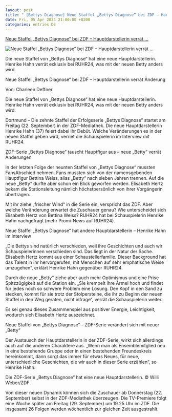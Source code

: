 ```yaml
---
layout: post
title: " [Bettys Diagnose] Neue Staffel „Bettys Diagnose“ bei ZDF – Hauptdarstellerin verrät ..."
date: Fri, 05 Apr 2024 21:00:00 +0200
categories: entries DE
---
```

[Neue Staffel „Bettys Diagnose“ bei ZDF – Hauptdarstellerin verrät ...](https://www.ruhr24.de/promi-tv/bettys-diagnose-zdf-neue-staffel-start-mediathek-serie-interview-sendetermine-tv-aenderung-92536888.html)

![Neue Staffel „Bettys Diagnose“ bei ZDF – Hauptdarstellerin verrät ...](https://www.ruhr24.de/assets/images/31/266/31266945-der-cast-von-bettys-diagnose-heisst-die-neue-betty-henrike-hahn-willkommen-1Bfe.jpg)

Die neue Staffel von „Bettys Diagnose“ hat eine neue Hauptdarstellerin. Henrike Hahn verrät exklusiv bei RUHR24, was mit der neuen Betty anders wird.

Neue Staffel „Bettys Diagnose“ bei ZDF – Hauptdarstellerin verrät Änderung

Von: Charleen Deffner

Die neue Staffel von „Bettys Diagnose“ hat eine neue Hauptdarstellerin. Henrike Hahn verrät exklusiv bei RUHR24, was mit der neuen Betty anders wird.

Dortmund – Die zehnte Staffel der Erfolgsserie „Bettys Diagnose“ startet am Freitag (22. September) in der ZDF-Mediathek. Die neue Hauptdarstellerin Henrike Hahn (37) feiert dabei ihr Debüt. Welche Veränderungen es in der neuen Staffel geben wird, verriet die Schauspielerin im Interview mit RUHR24.

ZDF-Serie „Bettys Diagnose“ tauscht Hauptfigur aus – neue „Betty“ verrät Änderungen

In der letzten Folge der neunten Staffel von „Bettys Diagnose“ mussten FansAbschied nehmen. Fans mussten sich von der namensgebenden Hauptfigur Bettina Weiss, alias „Betty“ nach sieben Jahren trennen. Auf die neue „Betty“ durfte aber schon ein Blick geworfen werden. Elisabeth Hertz bekam die Stationsleitung nämlich höchstpersönlich von ihrer Vorgängerin übertragen.

Mit ihr ziehe „frischer Wind“ in die Serie ein, verspricht das ZDF. Aber welche Veränderung erwartet die Zuschauer genau? Wie unterscheidet sich Elisabeth Hertz von Bettina Weiss? RUHR24 hat bei Schauspielerin Henrike Hahn nachgefragt (mehr Promi-News auf RUHR24).

Neue Staffel „Bettys Diagnose“ hat andere Hauptdarstellerin – Henrike Hahn im Interview

„Die Bettys sind natürlich verschieden, weil ihre Geschichten und auch wir Schauspielerinnen verschieden sind. Das liegt in der Natur der Sache. Elisabeth Hertz kommt aus einer Schaustellerfamilie. Dieser Background hat das Talent in ihr hervorgerufen, mit Menschen auf sehr emphatische Weise umzugehen“, erklärt Henrike Hahn gegenüber RUHR24.

Durch die neue „Betty“ ziehe aber auch mehr Optimismus und eine Prise Spitzzügigkeit auf die Station ein. „Sie krempelt ihre Ärmel hoch und findet für jedes noch so schwere Problem eine Lösung. Den Kopf in den Sand zu stecken, kommt für sie trotz der Stolpersteine, die ihr zu Beginn der neuen Staffel in den Weg geraten, nicht infrage“, verrät die Schauspielerin weiter.

Es sei genau dieses Zusammenspiel aus positiver Energie, Leichtigkeit, wodurch sich Elisabeth Hertz auszeichnet.

Neue Staffel von „Bettys Diagnose“ – ZDF-Serie verändert sich mit neuer „Betty“

Der Austausch der Hauptdarstellerin in der ZDF-Serie, wirkt sich allerdings auch auf die anderen Charaktere aus. „Wenn man als Ensemblemitglied neu in eine bestehende Gruppe oder in einen bestehenden Freundeskreis hereinkommt, dann sorgt das immer für etwas Neues, für neue, unterschiedliche Geschichten, die wir auch in dieser Serie erzählen“, so Henrike Hahn.

Die ZDF-Serie „Bettys Diagnose“ hat eine neue Hauptdarstellerin. © Willi Weber/ZDF

Von dieser neuen Dynamik können sich die Zuschauer ab Donnerstag (22. September) selbst in der ZDF-Mediathek überzeugen. Die TV-Premiere folgt eine Woche später am Freitag (29. September) um 19.25 Uhr im ZDF. Die insgesamt 26 Folgen werden wöchentlich zur gleichen Zeit ausgestrahlt.

